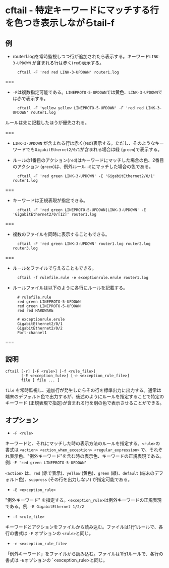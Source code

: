 # cftail -  特定キーワードにマッチする行を色つき表示しながらtail-f

## 例

* router1.logを常時監視しつつ行が追加されたら表示する。キーワード`LINK-3-UPDOWN` が含まれる行は赤く(`red`)表示する。


        cftail -F 'red red LINK-3-UPDOWN' router1.log

===
* `-F`は複数指定可能である。`LINEPROTO-5-UPDOWN`では黄色、`LINK-3-UPDOWN`では赤で表示する。


        cftail -F 'yellow yellow LINEPROTO-5-UPDOWN' -F 'red red LINK-3-UPDOWN' router1.log
    

ルールは先に記載したほうが優先される。

===
* `LINK-3-UPDOWN` が含まれる行は赤く(red)表示する。ただし、そのようなキーワードでも`GigabitEthernet2/0/1`が含まれる場合は緑 (`green`)で表示する。
* ルールの1番目のアクション(`red`)はキーワードにマッチした場合の色、2番目のアクション (`green`)は、例外ルール `-E`にマッチした場合の色である。


        cftail -F 'red green LINK-3-UPDOWN' -E 'GigabitEthernet2/0/1' router1.log
    
===
* キーワードは正規表現が指定できる。


        cftail -F 'red green LINEPROTO-5-UPDOWN|LINK-3-UPDOWN' -E 'GigabitEthernet2/0/[12]' router1.log

===
* 複数のファイルを同時に表示することもできる。


        cftail -F 'red green LINK-3-UPDOWN' router1.log router2.log router3.log
    
===
* ルールをファイルで与えることもできる。


        cftail -f rulefile.rule -e exceptionrule.erule router1.log

* ルールファイルは以下のように各行にルールを記載する。


        # rulefile.rule
        red green LINEPROTO-5-UPDOWN
        red green LINEPROTO-5-UPDOWN
        red red HARDWARE

        # exceptionrule.erule
        GigabitEthernet2/0/1
        GigabitEthernet2/0/2
        Port-channel1
    
===

## 説明

    cftail [-r] [-F <rule>] [-f <rule_file>]
           [-E <exception_fule>] [-e <exception_rule_file>]
           file [ file ... ]

`file` を常時監視し、追加行が発生したらその行を標準出力に出力する。通常は端末のデフォルト色で出力するが、後述のようにルールを指定することで特定のキーワード (正規表現で指定)が含まれる行を別の色で表示させることができる。

## オプション

* `-F <rule>`

キーワードと、それにマッチした時の表示方法のルールを指定する。`<rule>`の書式は
`<action> <action_when_exception> <regular_expression>` で、それぞれ表示色、"例外キーワード"を含む時の表示色、キーワードの正規表現である。例: `-F 'red green LINEPROTO-5-UPDOWN'`

`<action>` は、`red` (赤で表示)、`yellow` (黄色)、`green` (緑)、`default` (端末のデフォルト色)、`suppress` (その行を出力しない) が指定可能である。


* `-E <exception_rule>`

"例外キーワード" を指定する。`<exception_rule>`は例外キーワードの正規表現である。例: `-E GigabitEthernet 1/2/2`

* `-f <rule_file>`

キーワードとアクションをファイルから読み込む。ファイルは1行1ルールで、各行の書式は `-F` オプションの `<rule>`と同じ。

* `-e <exception_rule_file>`

「例外キーワード」をファイルから読み込む。ファイルは1行1ルールで、各行の書式は `-E`オプションの `<exception_rule>と同じ。


